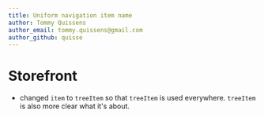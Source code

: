 ```yaml
---
title: Uniform navigation item name
author: Tommy Quissens
author_email: tommy.quissens@gmail.com
author_github: quisse
---
```

# Storefront
* changed `item` to `treeItem` so that `treeItem` is used everywhere. `treeItem` is also more clear what it's about.
